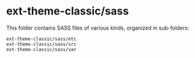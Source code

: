 # ext-theme-classic/sass

This folder contains SASS files of various kinds, organized in sub-folders:

    ext-theme-classic/sass/etc
    ext-theme-classic/sass/src
    ext-theme-classic/sass/var
